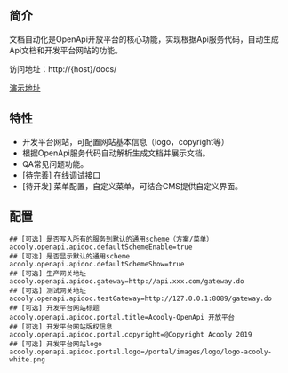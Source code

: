 <!-- title: OpenApi文档自动化 -->
<!-- type: openapi -->
<!-- author: zhangpu -->
<!-- date: 2020-02-08 -->

## 简介

文档自动化是OpenApi开放平台的核心功能，实现根据Api服务代码，自动生成Api文档和开发平台网站的功能。

访问地址：http://{host}/docs/

[演示地址](http://showcase.acooly.cn/docs)

## 特性

* 开发平台网站，可配置网站基本信息（logo，copyright等）
* 根据OpenApi服务代码自动解析生成文档并展示文档。
* QA常见问题功能。
* [待完善] 在线调试接口
* [待开发] 菜单配置，自定义菜单，可结合CMS提供自定义界面。

## 配置

```
## [可选] 是否写入所有的服务到默认的通用scheme（方案/菜单）
acooly.openapi.apidoc.defaultSchemeEnable=true
## [可选] 是否显示默认的通用scheme
acooly.openapi.apidoc.defaultSchemeShow=true
## [可选] 生产网关地址
acooly.openapi.apidoc.gateway=http://api.xxx.com/gateway.do
## [可选] 测试网关地址
acooly.openapi.apidoc.testGateway=http://127.0.0.1:8089/gateway.do
## [可选] 开发平台网站标题
acooly.openapi.apidoc.portal.title=Acooly-OpenApi 开放平台
## [可选] 开发平台网站版权信息
acooly.openapi.apidoc.portal.copyright=@Copyright Acooly 2019
## [可选] 开发平台网站logo
acooly.openapi.apidoc.portal.logo=/portal/images/logo/logo-acooly-white.png
```
